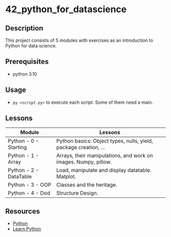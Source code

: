 # 42_python_for_datascience

## Description
This project consists of 5 modules with exercises as an introduction to Python for data science.

## Prerequisites
- python 3.10

## Usage
- `py <script.py>` to execute each script. Some of them need a main.

## Lessons
| Module   | Lessons |
| ------------ | ------------ |
| Python - 0 - Starting | Python basics: Object types, nulls, yield, package creation, ... |
| Python - 1 - Array | Arrays, their manipulations, and work on images. Numpy, pillow. |
| Python - 2 - DataTable | Load, manipulate and display datatable. Matplot. |
| Python - 3 - OOP | Classes and the heritage. |
| Python - 4 - Dod | Structure Design. |

## Resources
- [Python](https://www.python.org/)
- [Learn Python](https://www.learnpython.org/es/)
